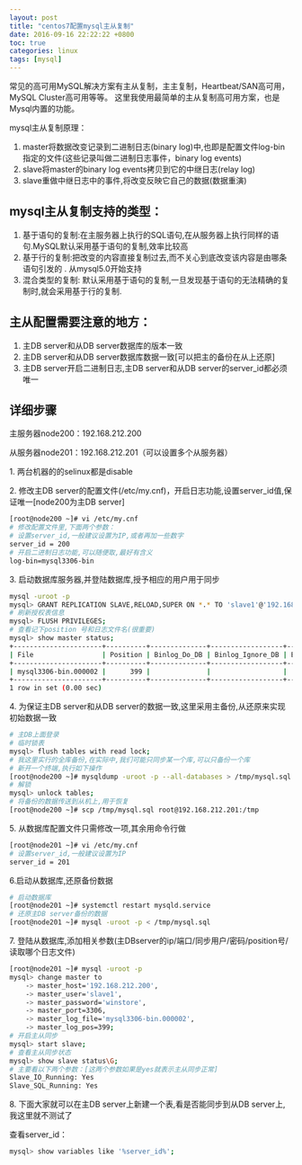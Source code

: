 ```yaml
---
layout: post
title: "centos7配置mysql主从复制"
date: 2016-09-16 22:22:22 +0800
toc: true
categories: linux
tags: [mysql]
---
```


常见的高可用MySQL解决方案有主从复制，主主复制，Heartbeat/SAN高可用，MySQL Cluster高可用等等。
这里我使用最简单的主从复制高可用方案，也是Mysql内置的功能。

mysql主从复制原理：

1. master将数据改变记录到二进制日志(binary log)中,也即是配置文件log-bin指定的文件(这些记录叫做二进制日志事件，binary log events)
2. slave将master的binary log events拷贝到它的中继日志(relay log)
3. slave重做中继日志中的事件,将改变反映它自己的数据(数据重演) <!--more-->

## mysql主从复制支持的类型：

1. 基于语句的复制:在主服务器上执行的SQL语句,在从服务器上执行同样的语句.MySQL默认采用基于语句的复制,效率比较高
2. 基于行的复制:把改变的内容直接复制过去,而不关心到底改变该内容是由哪条语句引发的 . 从mysql5.0开始支持
3. 混合类型的复制: 默认采用基于语句的复制,一旦发现基于语句的无法精确的复制时,就会采用基于行的复制.


## 主从配置需要注意的地方：

1. 主DB server和从DB server数据库的版本一致
2. 主DB server和从DB server数据库数据一致[可以把主的备份在从上还原]
3. 主DB server开启二进制日志,主DB server和从DB server的server_id都必须唯一

## 详细步骤

主服务器node200：192.168.212.200

从服务器node201：192.168.212.201（可以设置多个从服务器）

1\. 两台机器的的selinux都是disable

2\. 修改主DB server的配置文件(/etc/my.cnf)，开启日志功能,设置server_id值,保证唯一[node200为主DB server]
``` bash
[root@node200 ~]# vi /etc/my.cnf
# 修改配置文件里,下面两个参数：
# 设置server_id,一般建议设置为IP,或者再加一些数字
server_id = 200
# 开启二进制日志功能,可以随便取,最好有含义
log-bin=mysql3306-bin
```

3\. 启动数据库服务器,并登陆数据库,授予相应的用户用于同步
``` bash
mysql -uroot -p
mysql> GRANT REPLICATION SLAVE,RELOAD,SUPER ON *.* TO 'slave1'@'192.168.212.201' IDENTIFIED BY 'winstore';
# 刷新授权表信息
mysql> FLUSH PRIVILEGES;
# 查看记下position 号和日志文件名(很重要)
mysql> show master status;
+----------------------+----------+--------------+------------------+-------------------+
| File                 | Position | Binlog_Do_DB | Binlog_Ignore_DB | Executed_Gtid_Set |
+----------------------+----------+--------------+------------------+-------------------+
| mysql3306-bin.000002 |      399 |              |                  |                   |
+----------------------+----------+--------------+------------------+-------------------+
1 row in set (0.00 sec)
```

4\. 为保证主DB server和从DB server的数据一致,这里采用主备份,从还原来实现初始数据一致
``` bash
# 主DB上面登录
# 临时锁表
mysql> flush tables with read lock;
# 我这里实行的全库备份,在实际中,我们可能只同步某一个库,可以只备份一个库
# 新开一个终端,执行如下操作
[root@node200 ~]# mysqldump -uroot -p --all-databases > /tmp/mysql.sql
# 解锁
mysql> unlock tables;
# 将备份的数据传送到从机上,用于恢复
[root@node200 ~]# scp /tmp/mysql.sql root@192.168.212.201:/tmp
```

5\. 从数据库配置文件只需修改一项,其余用命令行做
``` bash
[root@node201 ~]# vi /etc/my.cnf
# 设置server_id,一般建议设置为IP
server_id = 201
```

6\.启动从数据库,还原备份数据
``` bash
# 启动数据库
[root@node201 ~]# systemctl restart mysqld.service
# 还原主DB server备份的数据
[root@node201 ~]# mysql -uroot -p < /tmp/mysql.sql
```

7\. 登陆从数据库,添加相关参数(主DBserver的ip/端口/同步用户/密码/position号/读取哪个日志文件)
``` bash
[root@node201 ~]# mysql -uroot -p
mysql> change master to
    -> master_host='192.168.212.200',
    -> master_user='slave1',
    -> master_password='winstore',
    -> master_port=3306,
    -> master_log_file='mysql3306-bin.000002',
    -> master_log_pos=399;
# 开启主从同步
mysql> start slave;
# 查看主从同步状态
mysql> show slave status\G;
# 主要看以下两个参数：[这两个参数如果是yes就表示主从同步正常]
Slave_IO_Running: Yes
Slave_SQL_Running: Yes
```

8\. 下面大家就可以在主DB server上新建一个表,看是否能同步到从DB server上,我这里就不测试了

查看server_id：
``` bash
mysql> show variables like '%server_id%';
```
